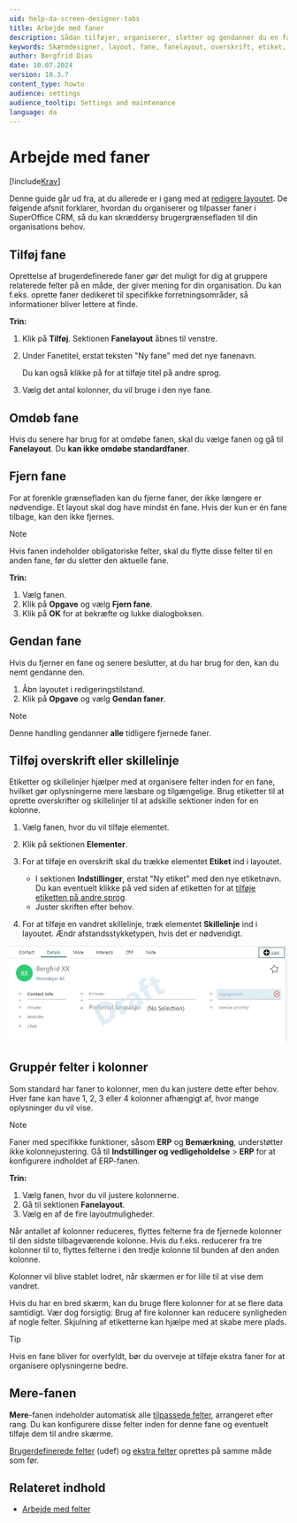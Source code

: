 ```yaml
---
uid: help-da-screen-designer-tabs
title: Arbejde med faner
description: Sådan tilføjer, organiserer, sletter og gendanner du en fane i et layout, og hvordan du organiserer informationen i logiske grupper ved hjælp af Skærmdesigneren i Indstillinger og vedligeholdelse.
keywords: Skærmdesigner, layout, fane, fanelayout, overskrift, etiket, skillelinje, A-Z, kolonne
author: Bergfrid Dias
date: 10.07.2024
version: 10.3.7
content_type: howto
audience: settings
audience_tooltip: Settings and maintenance
language: da
---
```


# Arbejde med faner

[!include[Krav](../../../includes/req-dev-tools.md)]

Denne guide går ud fra, at du allerede er i gang med at [redigere layoutet][2]. De følgende afsnit forklarer, hvordan du organiserer og tilpasser faner i SuperOffice CRM, så du kan skræddersy brugergrænsefladen til din organisations behov.

## Tilføj fane

Oprettelse af brugerdefinerede faner gør det muligt for dig at gruppere relaterede felter på en måde, der giver mening for din organisation. Du kan f.eks. oprette faner dedikeret til specifikke forretningsområder, så informationer bliver lettere at finde.

**Trin:**

1. Klik på **Tilføj**. Sektionen **Fanelayout** åbnes til venstre.

2. Under Fanetitel, erstat teksten "Ny fane" med det nye fanenavn.

    Du kan også klikke på <i class="ph ph-translate" aria-label="Translate"></i> for at tilføje titel på andre sprog.

3. Vælg det antal kolonner, du vil bruge i den nye fane.

## Omdøb fane

Hvis du senere har brug for at omdøbe fanen, skal du vælge fanen og gå til **Fanelayout**. Du **kan ikke omdøbe standardfaner**.

## Fjern fane

For at forenkle grænsefladen kan du fjerne faner, der ikke længere er nødvendige. Et layout skal dog have mindst én fane. Hvis der kun er én fane tilbage, kan den ikke fjernes.

> [!NOTE]
> Hvis fanen indeholder obligatoriske felter, skal du flytte disse felter til en anden fane, før du sletter den aktuelle fane.

**Trin:**

1. Vælg fanen.
1. Klik på **Opgave** og vælg **Fjern fane**.
1. Klik på **OK** for at bekræfte og lukke dialogboksen.

## Gendan fane

Hvis du fjerner en fane og senere beslutter, at du har brug for den, kan du nemt gendanne den.

1. Åbn layoutet i redigeringstilstand.
1. Klik på **Opgave** og vælg **Gendan faner**.

> [!NOTE]
> Denne handling gendanner **alle** tidligere fjernede faner.

## <a id="label"></a>Tilføj overskrift eller skillelinje

Etiketter og skillelinjer hjælper med at organisere felter inden for en fane, hvilket gør oplysningerne mere læsbare og tilgængelige. Brug etiketter til at oprette overskrifter og skillelinjer til at adskille sektioner inden for en kolonne.

1. Vælg fanen, hvor du vil tilføje elementet.

2. Klik på sektionen **Elementer**.

3. For at tilføje en overskrift skal du trække elementet **Etiket** ind i layoutet.

    * I sektionen **Indstillinger**, erstat "Ny etiket" med den nye etiketnavn. Du kan eventuelt klikke på <i class="ph ph-translate" aria-label="Translate"></i> ved siden af etiketten for at [tilføje etiketten på andre sprog][9].
    * Juster skriften efter behov.

4. For at tilføje en vandret skillelinje, træk elementet **Skillelinje** ind i layoutet. Ændr afstandsstykketypen, hvis det er nødvendigt.

![Skærmdesigner felter og elementer -screenshot][img2]

## <a id="columns"></a>Gruppér felter i kolonner

Som standard har faner to kolonner, men du kan justere dette efter behov. Hver fane kan have 1, 2, 3 eller 4 kolonner afhængigt af, hvor mange oplysninger du vil vise.

> [!NOTE]
> Faner med specifikke funktioner, såsom **ERP** og **Bemærkning**, understøtter ikke kolonnejustering. Gå til **Indstillinger og vedligeholdelse** > **ERP** for at konfigurere indholdet af ERP-fanen.

**Trin:**

1. Vælg fanen, hvor du vil justere kolonnerne.
1. Gå til sektionen **Fanelayout**.
1. Vælg en af de fire layoutmuligheder.

Når antallet af kolonner reduceres, flyttes felterne fra de fjernede kolonner til den sidste tilbageværende kolonne. Hvis du f.eks. reducerer fra tre kolonner til to, flyttes felterne i den tredje kolonne til bunden af den anden kolonne.

Kolonner vil blive stablet lodret, når skærmen er for lille til at vise dem vandret.

Hvis du har en bred skærm, kan du bruge flere kolonner for at se flere data samtidigt. Vær dog forsigtig: Brug af fire kolonner kan reducere synligheden af nogle felter. Skjulning af etiketterne kan hjælpe med at skabe mere plads.

> [!TIP]
> Hvis en fane bliver for overfyldt, bør du overveje at tilføje ekstra faner for at organisere oplysningerne bedre.

## <a id="more"></a>Mere-fanen

**Mere**-fanen indeholder automatisk alle [tilpassede felter][3], arrangeret efter rang. Du kan konfigurere disse felter inden for denne fane og eventuelt tilføje dem til andre skærme.

[Brugerdefinerede felter][5] (udef) og [ekstra felter][4] oprettes på samme måde som før.

## Relateret indhold

* [Arbejde med felter][1]

<!-- Referenced links -->
[1]: working-with-fields.md
[2]: edit-layout.md
[3]: ../../../custom-objects/learn/index.md
[4]: ../../../custom-objects/admin/create-extra-field.md
[5]: ../../../custom-objects/admin/add-udef.md
[9]: ../../../globalization-and-localization/learn/translate-fields.md

<!-- Referenced images -->
[img2]: ../../../../media/loc/en/customization/field-settings.png
